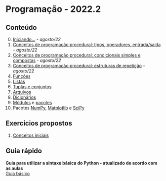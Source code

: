 # Programação - 2022.2


## Conteúdo  
0. [Iniciando...](prog_aulas/prog_inicio.md) - *agosto/22*
1. [Conceitos de programação procedural: tipos, operadores, entrada/saída](prog_aulas/prog_conceitos1.md) - *agosto/22*   
2. [Conceitos de programação procedural: condicionais simples e compostas](prog_aulas/prog_conceitos2.md) - *agosto/22*  
3. [Conceitos de programação procedural: estruturas de repetição](prog_aulas/prog_conceitos3.md) - *agosto/22*
4. [Funções](prog_aulas/prog_funcoes.md)
5. [Listas](prog_aulas/prog_listas.md)
6. [Tuplas e conjuntos](prog_aulas/prog_tuplas.md)  
7. [Arquivos](prog_aulas/prog_arquivos.md)  
8. [Dicionários](prog_aulas/prog_dicionarios.md)
9. [Módulos](prog_aulas/prog_modulos.md) e [pacotes](prog_aulas/prog_pacotes.md)
10. Pacotes [NumPy](https://numpy.org/doc/stable/user/absolute_beginners.html), [Matplotlib](https://matplotlib.org/stable/plot_types/index.html) e [SciPy](https://docs.scipy.org/doc/scipy/getting_started.html#getting-started-ref)

## Exercícios propostos
1. [Conceitos iniciais](exercicios_conceitosIniciais.md)

## Guia rápido
**Guia para utilizar a sintaxe básica do Python - atualizado de acordo com as aulas**  
[Guia básico](prog_aulas/guia_rapido.md)


